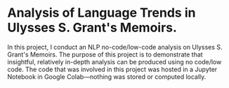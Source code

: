 # Analysis of Language Trends in Ulysses S. Grant's Memoirs.

In this project, I conduct an NLP no-code/low-code analysis on Ulysses S. Grant's Memoirs. The purpose of this project is to demonstrate that insightful, relatively in-depth analysis can be produced using no code/low code. The code that was involved in this project was hosted in a Jupyter Notebook in Google Colab—nothing was stored or computed locally. 
